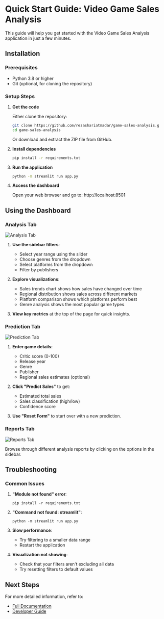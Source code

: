 # Quick Start Guide: Video Game Sales Analysis

This guide will help you get started with the Video Game Sales Analysis application in just a few minutes.

## Installation

### Prerequisites
- Python 3.8 or higher
- Git (optional, for cloning the repository)

### Setup Steps

1. **Get the code**

   Either clone the repository:
   ```bash
   git clone https://github.com/rezashariatmadar/game-sales-analysis.git
   cd game-sales-analysis
   ```
   
   Or download and extract the ZIP file from GitHub.

2. **Install dependencies**

   ```bash
   pip install -r requirements.txt
   ```

3. **Run the application**

   ```bash
   python -m streamlit run app.py
   ```

4. **Access the dashboard**

   Open your web browser and go to: http://localhost:8501

## Using the Dashboard

### Analysis Tab

![Analysis Tab](./plots/analysis_tab.png)

1. **Use the sidebar filters**:
   - Select year range using the slider
   - Choose genres from the dropdown
   - Select platforms from the dropdown
   - Filter by publishers

2. **Explore visualizations**:
   - Sales trends chart shows how sales have changed over time
   - Regional distribution shows sales across different markets
   - Platform comparison shows which platforms perform best
   - Genre analysis shows the most popular game types

3. **View key metrics** at the top of the page for quick insights.

### Prediction Tab

![Prediction Tab](./plots/prediction_tab.png)

1. **Enter game details**:
   - Critic score (0-100)
   - Release year
   - Genre
   - Publisher
   - Regional sales estimates (optional)

2. **Click "Predict Sales"** to get:
   - Estimated total sales
   - Sales classification (high/low)
   - Confidence score

3. **Use "Reset Form"** to start over with a new prediction.

### Reports Tab

![Reports Tab](./plots/reports_tab.png)

Browse through different analysis reports by clicking on the options in the sidebar.

## Troubleshooting

### Common Issues

1. **"Module not found" error**:
   ```
   pip install -r requirements.txt
   ```

2. **"Command not found: streamlit"**:
   ```
   python -m streamlit run app.py
   ```

3. **Slow performance**:
   - Try filtering to a smaller data range
   - Restart the application

4. **Visualization not showing**:
   - Check that your filters aren't excluding all data
   - Try resetting filters to default values

## Next Steps

For more detailed information, refer to:
- [Full Documentation](./DOCUMENTATION.md)
- [Developer Guide](./DEVELOPER_GUIDE.md) 